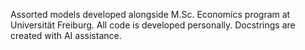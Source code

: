 Assorted models developed alongside M.Sc. Economics program at Universität Freiburg. All code is developed personally. Docstrings are created with AI assistance.